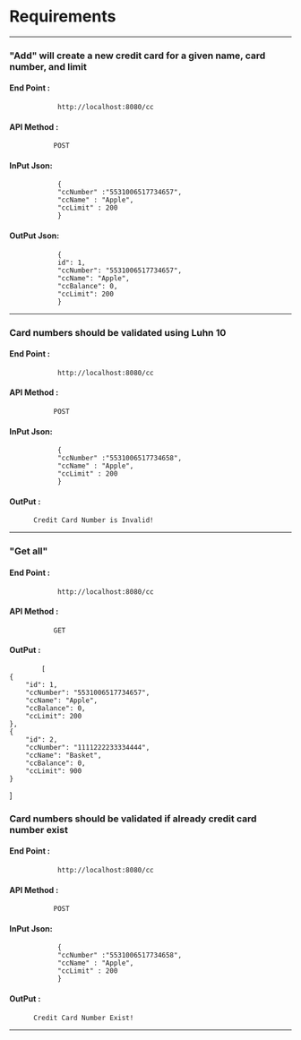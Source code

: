 # Requirements
--------------------------------------------------------------
### "Add" will create a new credit card for a given name, card number, and limit
#### End Point : 
                http://localhost:8080/cc
#### API Method :
               POST
#### InPut Json:
                {
                "ccNumber" :"5531006517734657",
                "ccName" : "Apple",
                "ccLimit" : 200
                }

#### OutPut Json:
                {
                id": 1,
                "ccNumber": "5531006517734657",
                "ccName": "Apple",
                "ccBalance": 0,
                "ccLimit": 200
                }
--------------------------------------------------------------
### Card numbers should be validated using Luhn 10
#### End Point : 
                http://localhost:8080/cc
#### API Method :
               POST
#### InPut Json: 
                {
                "ccNumber" :"5531006517734658",
                "ccName" : "Apple",
                "ccLimit" : 200
                }

#### OutPut : 
          Credit Card Number is Invalid!
--------------------------------------------------------------
### "Get all"
#### End Point :
                http://localhost:8080/cc
#### API Method :
               GET
#### OutPut : 
            [
    {
        "id": 1,
        "ccNumber": "5531006517734657",
        "ccName": "Apple",
        "ccBalance": 0,
        "ccLimit": 200
    },
    {
        "id": 2,
        "ccNumber": "1111222233334444",
        "ccName": "Basket",
        "ccBalance": 0,
        "ccLimit": 900
    }
]
### Card numbers should be validated if already credit card number exist
#### End Point :
                http://localhost:8080/cc
#### API Method :
               POST
#### InPut Json:
                {
                "ccNumber" :"5531006517734658",
                "ccName" : "Apple",
                "ccLimit" : 200
                }

#### OutPut :
          Credit Card Number Exist!
--------------------------------------------------------------